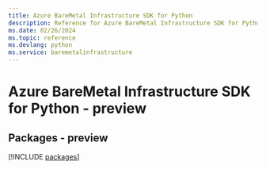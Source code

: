 ```yaml
---
title: Azure BareMetal Infrastructure SDK for Python
description: Reference for Azure BareMetal Infrastructure SDK for Python
ms.date: 02/26/2024
ms.topic: reference
ms.devlang: python
ms.service: baremetalinfrastructure
---
```

# Azure BareMetal Infrastructure SDK for Python - preview
## Packages - preview
[!INCLUDE [packages](baremetal-infrastructure-index.md)]